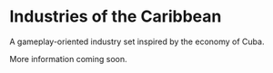 # Industries of the Caribbean

A gameplay-oriented industry set inspired by the economy of Cuba.

More information coming soon.